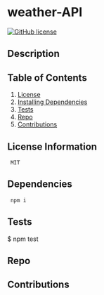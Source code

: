 
  
  # weather-API
  
  [![GitHub license](https://img.shields.io/github/last-commit/ryanbarwise/weather-API)](https://github.com/ryanbarwise/weather-API)
   


  ## Description
  #### 

  ## Table of Contents
  1. [License](#license)
  2. [Installing Dependencies](#dependencies)
  3. [Tests](#tests)
  3. [Repo](#repo)
  4. [Contributions](#contributions)

  <a name = "license"></a>
  ## License Information
     MIT

  <a name = "dependencies"></a>
  ## Dependencies
     npm i

  <a name = "tests"></a>
  ## Tests
   $ npm test

  <a name = "repo"></a>
  ## Repo
  

  <a name = "contributions"></a>
  ## Contributions 
   
  
    
  
  